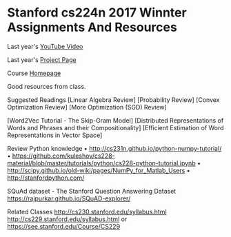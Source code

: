 # Stanford cs224n 2017 Winnter Assignments And Resources

Last year's [YouTube Video](https://www.youtube.com/playlist?list=PL3FW7Lu3i5Jsnh1rnUwq_TcylNr7EkRe6)

Last year's [Project Page](http://web.stanford.edu/class/cs224n/reports.html)

Course [Homepage](http://web.stanford.edu/class/cs224n/)

Good resources from class.

Suggested Readings
[Linear Algebra Review]
[Probability Review]
[Convex Optimization Review]
[More Optimization (SGD) Review]

[Word2Vec Tutorial - The Skip-Gram Model]
[Distributed Representations of Words and Phrases and their Compositionality]
[Efficient Estimation of Word Representations in Vector Space]

Review Python knowledge
	• http://cs231n.github.io/python-numpy-tutorial/
	• https://github.com/kuleshov/cs228-material/blob/master/tutorials/python/cs228-python-tutorial.ipynb
	• http://scipy.github.io/old-wiki/pages/NumPy_for_Matlab_Users
	• http://stanfordpython.com/
  
SQuAd dataset - The Stanford Question Answering Dataset
  https://rajpurkar.github.io/SQuAD-explorer/
  
 Related Classes
 http://cs230.stanford.edu/syllabus.html
 http://cs229.stanford.edu/syllabus.html or https://see.stanford.edu/Course/CS229 
 
  
